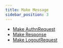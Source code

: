 ```yaml
---
title: Make Message
sidebar_position: 3
---
```


+ [Make AuthnRequest](authn-request)
+ [Make Response](response)
+ [Make LogoutRequest](logout-request)
